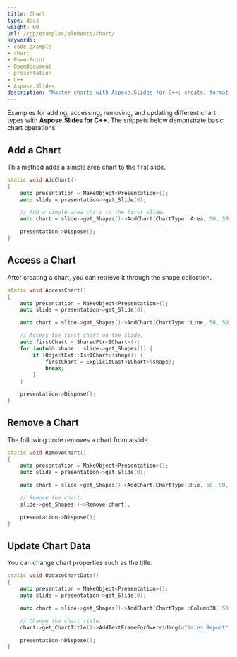 ```yaml
---
title: Chart
type: docs
weight: 60
url: /cpp/examples/elements/chart/
keywords:
- code example
- chart
- PowerPoint
- OpenDocument
- presentation
- C++
- Aspose.Slides
description: "Master charts with Aspose.Slides for C++: create, format, bind data, and export charts in PPT, PPTX, and ODP with C++ examples."
---
```


Examples for adding, accessing, removing, and updating different chart types with **Aspose.Slides for C++**. The snippets below demonstrate basic chart operations.

## **Add a Chart**

This method adds a simple area chart to the first slide.

```cpp
static void AddChart()
{
    auto presentation = MakeObject<Presentation>();
    auto slide = presentation->get_Slide(0);

    // Add a simple area chart to the first slide.
    auto chart = slide->get_Shapes()->AddChart(ChartType::Area, 50, 50, 400, 300);

    presentation->Dispose();
}
```

## **Access a Chart**

After creating a chart, you can retrieve it through the shape collection.

```cpp
static void AccessChart()
{
    auto presentation = MakeObject<Presentation>();
    auto slide = presentation->get_Slide(0);

    auto chart = slide->get_Shapes()->AddChart(ChartType::Line, 50, 50, 400, 300);

    // Access the first chart on the slide.
    auto firstChart = SharedPtr<IChart>();
    for (auto&& shape : slide->get_Shapes()) {
        if (ObjectExt::Is<IChart>(shape)) {
            firstChart = ExplicitCast<IChart>(shape);
            break;
        }
    }

    presentation->Dispose();
}
```

## **Remove a Chart**

The following code removes a chart from a slide.

```cpp
static void RemoveChart()
{
    auto presentation = MakeObject<Presentation>();
    auto slide = presentation->get_Slide(0);

    auto chart = slide->get_Shapes()->AddChart(ChartType::Pie, 50, 50, 400, 300);

    // Remove the chart.
    slide->get_Shapes()->Remove(chart);

    presentation->Dispose();
}
```

## **Update Chart Data**

You can change chart properties such as the title.

```cpp
static void UpdateChartData()
{
    auto presentation = MakeObject<Presentation>();
    auto slide = presentation->get_Slide(0);

    auto chart = slide->get_Shapes()->AddChart(ChartType::Column3D, 50, 50, 400, 300);

    // Change the chart title.
    chart->get_ChartTitle()->AddTextFrameForOverriding(u"Sales Report");

    presentation->Dispose();
}
```
